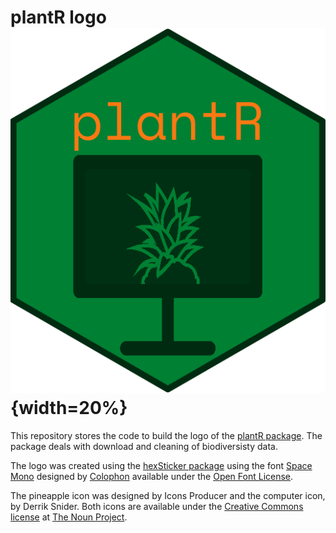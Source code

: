 # plantR logo ![](figs/plantR_logo.png){width=20%} 

This repository stores the code to build the logo of the [plantR package](https://github.com/LimaRAF/plantR). The package deals with download and cleaning of biodiversisty data. 

The logo was created using the [hexSticker package](https://github.com/GuangchuangYu/hexSticker) using the font [Space Mono](https://fonts.google.com/specimen/Space+Mono#about) designed by [Colophon](http://www.colophon-foundry.org/) available under the [Open Font License](https://scripts.sil.org/cms/scripts/page.php?site_id=nrsi&id=OFL).  

The pineapple icon was designed by Icons Producer and the computer icon, by Derrik Snider. Both icons are available under the [Creative Commons license](https://creativecommons.org/licenses/) at [The Noun Project](https://thenounproject.com).

